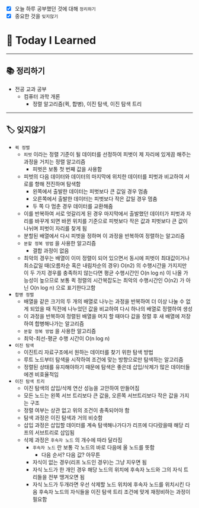 - [x]  오늘 하루 공부했던 것에 대해 `정리하기`
- [x]  중요한 것을 `잊지않기`

# 🚩 Today I Learned

---

## 📚 정리하기

- 전공 교과 공부
    - 컴퓨터 과학 개론
        - 정렬 알고리즘(퀵, 합병), 이진 탐색, 이진 탐색 트리

---

## 🏷 잊지않기

- `퀵 정렬`
    - `피벗` 이라는 정렬 기준이 될 데이터를 선정하여 피벗이 제 자리에 있게끔 해주는 과정을 거치는 정렬 알고리즘
        - 피벗은 보통 첫 번째 값을 사용함
    - 피벗의 다음 데이터와 데이터의 마지막에 위치한 데이터를 피벗과 비교하여 서로를 향해 전진하며 탐색함
        - 왼쪽에서 출발한 데이터는 피벗보다 큰 값일 경우 멈춤
        - 오른쪽에서 출발한 데이터는 피벗보다 작은 값일 경우 멈춤
        - 두 쪽 다 멈춘 경우 데이터를 교환해줌
    - 이를 반복하여 서로 엇갈리게 된 경우 마지막에서 출발했던 데이터가 피벗과 자리를 바꾸게 되면 바뀐 위치를 기준으로 피벗보다 작은 값과 피벗보다 큰 값이 나뉘며 피벗이 자리를 찾게 됨
    - 분할된 배열에서 다시 피벗을 정하며 이 과정을 반복하여 정렬하는 알고리즘
    - `분할 정복 방법` 을 사용한 알고리즘
        - 결합 과정이 없음
    - 최악의 경우는 배열이 이미 정렬이 되어 있으면서 동시에 피벗이 최대값이거나 최소값일 때(오름차순 혹은 내림차순의 경우) O(n2) 의 수행시간을 가지지만 이 두 가지 경우를 충족하지 않는다면 평균 수행시간인 O(n log n) 이 나올 가능성이 높으므로 보통 퀵 정렬의 시간복잡도는 최악의 수행시간인 O(n2) 가 아닌 O(n log n) 으로 표기한다고함
- `합병 정렬`
    - 배열을 같은 크기의 두 개의 배열로 나누는 과정을 반복하여 더 이상 나눌 수 없게 되었을 때 직전에 나누었던 값을 비교하여 다시 하나의 배열로 정렬하여 생성
    - 이 과정을 반복하여 정렬된 배열을 머지 할 때마다 값을 정렬 후 새 배열에 저장하여 합병해나가는 알고리즘
    - `분할 정복 방법` 을 사용한 알고리즘
    - 최악-최선-평균 수행 시간이 O(n log n)
- `이진 탐색`
    - 이진트리 자료구조에서 원하는 데이터를 찾기 위한 탐색 방법
    - 루트 노드부터 탐색을 시작하여 조건에 맞는 방향으로만 탐색하는 알고리즘
    - 정렬된 상태를 유지해야하기 때문에 탐색은 좋은데 삽입/삭제가 많은 데이터들에겐 비효율적임
- `이진 탐색 트리`
    - 이진 탐색의 삽입/삭제 연산 성능을 고안하여 만들어짐
    - 모든 노드는 왼쪽 서브 트리보다 큰 값을, 오른쪽 서브트리보다 작은 값을 가지는 구조
    - 정렬 여부는 상관 없고 위의 조건이 충족되어야 함
    - 탐색 과정은 이진 탐색과 거의 비슷함
    - 삽입 과정은 삽입할 데이터를 계속 탐색해나가다가 리프에 다다랐을때 해당 리프의 서브트리로 삽입됨
    - 삭제 과정은 `후속자 노드` 의 개수에 따라 달라짐
        - `후속자 노드` 란 보통 각 노드의 바로 다음에 올 노드를 뜻함
            - 다음 순서? 다음 값? 아무튼
        - 자식이 없는 경우(리프 노드인 경우)는 그냥 지우면 됨
        - 자식 노드가 한 개인 경우 해당 노드의 위치에 후속자 노드와 그의 자식 트리들을 전부 땡겨오면 됨
        - 자식 노드가 두개라면 우선 삭제할 노드 위치에 후속자 노드를 위치시킨 다음 후속자 노드의 자식들을 이진 탐색 트리 조건에 맞게 재정비하는 과정이 필요함